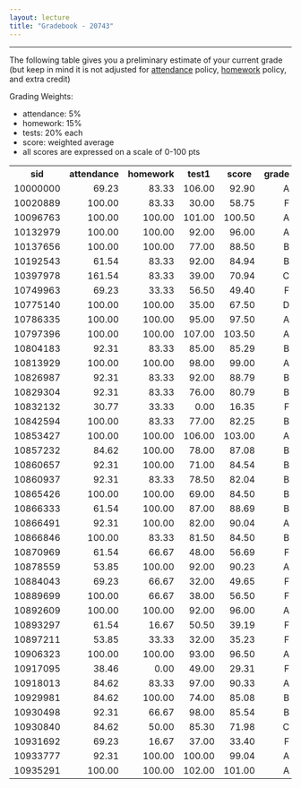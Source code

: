 ```yaml
---
layout: lecture
title: "Gradebook - 20743"
---
```


-----

The following table gives you a preliminary estimate of your current grade (but keep in mind it is not adjusted for <a href="../syllabus#attendance-policy">attendance</a> policy, <a href="../syllabus#hw-policy">homework</a> policy, and extra credit)

Grading Weights:

- attendance: 5%
- homework: 15%
- tests: 20% each
- score: weighted average
- all scores are expressed on a scale of 0-100 pts

<!-- html table generated in R 3.2.3 by xtable 1.8-2 package -->
<!-- Mon Mar 21 12:47:31 2016 -->
<table >
<tr> <th> sid </th> <th> attendance </th> <th> homework </th> <th> test1 </th> <th> score </th> <th> grade </th>  </tr>
  <tr> <td align="right"> 10000000 </td> <td align="right"> 69.23 </td> <td align="right"> 83.33 </td> <td align="right"> 106.00 </td> <td align="right"> 92.90 </td> <td align="right"> A </td> </tr>
  <tr> <td align="right"> 10020889 </td> <td align="right"> 100.00 </td> <td align="right"> 83.33 </td> <td align="right"> 30.00 </td> <td align="right"> 58.75 </td> <td align="right"> F </td> </tr>
  <tr> <td align="right"> 10096763 </td> <td align="right"> 100.00 </td> <td align="right"> 100.00 </td> <td align="right"> 101.00 </td> <td align="right"> 100.50 </td> <td align="right"> A </td> </tr>
  <tr> <td align="right"> 10132979 </td> <td align="right"> 100.00 </td> <td align="right"> 100.00 </td> <td align="right"> 92.00 </td> <td align="right"> 96.00 </td> <td align="right"> A </td> </tr>
  <tr> <td align="right"> 10137656 </td> <td align="right"> 100.00 </td> <td align="right"> 100.00 </td> <td align="right"> 77.00 </td> <td align="right"> 88.50 </td> <td align="right"> B </td> </tr>
  <tr> <td align="right"> 10192543 </td> <td align="right"> 61.54 </td> <td align="right"> 83.33 </td> <td align="right"> 92.00 </td> <td align="right"> 84.94 </td> <td align="right"> B </td> </tr>
  <tr> <td align="right"> 10397978 </td> <td align="right"> 161.54 </td> <td align="right"> 83.33 </td> <td align="right"> 39.00 </td> <td align="right"> 70.94 </td> <td align="right"> C </td> </tr>
  <tr> <td align="right"> 10749963 </td> <td align="right"> 69.23 </td> <td align="right"> 33.33 </td> <td align="right"> 56.50 </td> <td align="right"> 49.40 </td> <td align="right"> F </td> </tr>
  <tr> <td align="right"> 10775140 </td> <td align="right"> 100.00 </td> <td align="right"> 100.00 </td> <td align="right"> 35.00 </td> <td align="right"> 67.50 </td> <td align="right"> D </td> </tr>
  <tr> <td align="right"> 10786335 </td> <td align="right"> 100.00 </td> <td align="right"> 100.00 </td> <td align="right"> 95.00 </td> <td align="right"> 97.50 </td> <td align="right"> A </td> </tr>
  <tr> <td align="right"> 10797396 </td> <td align="right"> 100.00 </td> <td align="right"> 100.00 </td> <td align="right"> 107.00 </td> <td align="right"> 103.50 </td> <td align="right"> A </td> </tr>
  <tr> <td align="right"> 10804183 </td> <td align="right"> 92.31 </td> <td align="right"> 83.33 </td> <td align="right"> 85.00 </td> <td align="right"> 85.29 </td> <td align="right"> B </td> </tr>
  <tr> <td align="right"> 10813929 </td> <td align="right"> 100.00 </td> <td align="right"> 100.00 </td> <td align="right"> 98.00 </td> <td align="right"> 99.00 </td> <td align="right"> A </td> </tr>
  <tr> <td align="right"> 10826987 </td> <td align="right"> 92.31 </td> <td align="right"> 83.33 </td> <td align="right"> 92.00 </td> <td align="right"> 88.79 </td> <td align="right"> B </td> </tr>
  <tr> <td align="right"> 10829304 </td> <td align="right"> 92.31 </td> <td align="right"> 83.33 </td> <td align="right"> 76.00 </td> <td align="right"> 80.79 </td> <td align="right"> B </td> </tr>
  <tr> <td align="right"> 10832132 </td> <td align="right"> 30.77 </td> <td align="right"> 33.33 </td> <td align="right"> 0.00 </td> <td align="right"> 16.35 </td> <td align="right"> F </td> </tr>
  <tr> <td align="right"> 10842594 </td> <td align="right"> 100.00 </td> <td align="right"> 83.33 </td> <td align="right"> 77.00 </td> <td align="right"> 82.25 </td> <td align="right"> B </td> </tr>
  <tr> <td align="right"> 10853427 </td> <td align="right"> 100.00 </td> <td align="right"> 100.00 </td> <td align="right"> 106.00 </td> <td align="right"> 103.00 </td> <td align="right"> A </td> </tr>
  <tr> <td align="right"> 10857232 </td> <td align="right"> 84.62 </td> <td align="right"> 100.00 </td> <td align="right"> 78.00 </td> <td align="right"> 87.08 </td> <td align="right"> B </td> </tr>
  <tr> <td align="right"> 10860657 </td> <td align="right"> 92.31 </td> <td align="right"> 100.00 </td> <td align="right"> 71.00 </td> <td align="right"> 84.54 </td> <td align="right"> B </td> </tr>
  <tr> <td align="right"> 10860937 </td> <td align="right"> 92.31 </td> <td align="right"> 83.33 </td> <td align="right"> 78.50 </td> <td align="right"> 82.04 </td> <td align="right"> B </td> </tr>
  <tr> <td align="right"> 10865426 </td> <td align="right"> 100.00 </td> <td align="right"> 100.00 </td> <td align="right"> 69.00 </td> <td align="right"> 84.50 </td> <td align="right"> B </td> </tr>
  <tr> <td align="right"> 10866333 </td> <td align="right"> 61.54 </td> <td align="right"> 100.00 </td> <td align="right"> 87.00 </td> <td align="right"> 88.69 </td> <td align="right"> B </td> </tr>
  <tr> <td align="right"> 10866491 </td> <td align="right"> 92.31 </td> <td align="right"> 100.00 </td> <td align="right"> 82.00 </td> <td align="right"> 90.04 </td> <td align="right"> A </td> </tr>
  <tr> <td align="right"> 10866846 </td> <td align="right"> 100.00 </td> <td align="right"> 83.33 </td> <td align="right"> 81.50 </td> <td align="right"> 84.50 </td> <td align="right"> B </td> </tr>
  <tr> <td align="right"> 10870969 </td> <td align="right"> 61.54 </td> <td align="right"> 66.67 </td> <td align="right"> 48.00 </td> <td align="right"> 56.69 </td> <td align="right"> F </td> </tr>
  <tr> <td align="right"> 10878559 </td> <td align="right"> 53.85 </td> <td align="right"> 100.00 </td> <td align="right"> 92.00 </td> <td align="right"> 90.23 </td> <td align="right"> A </td> </tr>
  <tr> <td align="right"> 10884043 </td> <td align="right"> 69.23 </td> <td align="right"> 66.67 </td> <td align="right"> 32.00 </td> <td align="right"> 49.65 </td> <td align="right"> F </td> </tr>
  <tr> <td align="right"> 10889699 </td> <td align="right"> 100.00 </td> <td align="right"> 66.67 </td> <td align="right"> 38.00 </td> <td align="right"> 56.50 </td> <td align="right"> F </td> </tr>
  <tr> <td align="right"> 10892609 </td> <td align="right"> 100.00 </td> <td align="right"> 100.00 </td> <td align="right"> 92.00 </td> <td align="right"> 96.00 </td> <td align="right"> A </td> </tr>
  <tr> <td align="right"> 10893297 </td> <td align="right"> 61.54 </td> <td align="right"> 16.67 </td> <td align="right"> 50.50 </td> <td align="right"> 39.19 </td> <td align="right"> F </td> </tr>
  <tr> <td align="right"> 10897211 </td> <td align="right"> 53.85 </td> <td align="right"> 33.33 </td> <td align="right"> 32.00 </td> <td align="right"> 35.23 </td> <td align="right"> F </td> </tr>
  <tr> <td align="right"> 10906323 </td> <td align="right"> 100.00 </td> <td align="right"> 100.00 </td> <td align="right"> 93.00 </td> <td align="right"> 96.50 </td> <td align="right"> A </td> </tr>
  <tr> <td align="right"> 10917095 </td> <td align="right"> 38.46 </td> <td align="right"> 0.00 </td> <td align="right"> 49.00 </td> <td align="right"> 29.31 </td> <td align="right"> F </td> </tr>
  <tr> <td align="right"> 10918013 </td> <td align="right"> 84.62 </td> <td align="right"> 83.33 </td> <td align="right"> 97.00 </td> <td align="right"> 90.33 </td> <td align="right"> A </td> </tr>
  <tr> <td align="right"> 10929981 </td> <td align="right"> 84.62 </td> <td align="right"> 100.00 </td> <td align="right"> 74.00 </td> <td align="right"> 85.08 </td> <td align="right"> B </td> </tr>
  <tr> <td align="right"> 10930498 </td> <td align="right"> 92.31 </td> <td align="right"> 66.67 </td> <td align="right"> 98.00 </td> <td align="right"> 85.54 </td> <td align="right"> B </td> </tr>
  <tr> <td align="right"> 10930840 </td> <td align="right"> 84.62 </td> <td align="right"> 50.00 </td> <td align="right"> 85.30 </td> <td align="right"> 71.98 </td> <td align="right"> C </td> </tr>
  <tr> <td align="right"> 10931692 </td> <td align="right"> 69.23 </td> <td align="right"> 16.67 </td> <td align="right"> 37.00 </td> <td align="right"> 33.40 </td> <td align="right"> F </td> </tr>
  <tr> <td align="right"> 10933777 </td> <td align="right"> 92.31 </td> <td align="right"> 100.00 </td> <td align="right"> 100.00 </td> <td align="right"> 99.04 </td> <td align="right"> A </td> </tr>
  <tr> <td align="right"> 10935291 </td> <td align="right"> 100.00 </td> <td align="right"> 100.00 </td> <td align="right"> 102.00 </td> <td align="right"> 101.00 </td> <td align="right"> A </td> </tr>
   </table>

